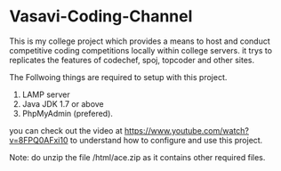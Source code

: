 # Vasavi-Coding-Channel
This is my college project which provides a means to host and conduct competitive coding competitions locally within college servers. it trys to replicates the features of codechef, spoj, topcoder and other sites.

The Follwoing things are required to setup with this project.
  1. LAMP server
  2. Java JDK 1.7 or above
  3. PhpMyAdmin (prefered).
  
 you can check out the video at https://www.youtube.com/watch?v=8FPQ0AFxi10 to understand how to configure and use this project.
 
Note: do unzip the file /html/ace.zip as it contains other required files.
